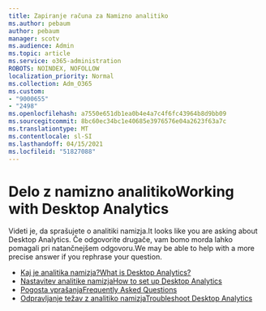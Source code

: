 ```yaml
---
title: Zapiranje računa za Namizno analitiko
ms.author: pebaum
author: pebaum
manager: scotv
ms.audience: Admin
ms.topic: article
ms.service: o365-administration
ROBOTS: NOINDEX, NOFOLLOW
localization_priority: Normal
ms.collection: Adm_O365
ms.custom:
- "9000655"
- "2498"
ms.openlocfilehash: a7550e651db1ea0b4e4a7c4f6fc43964b8d9bb09
ms.sourcegitcommit: 8bc60ec34bc1e40685e3976576e04a2623f63a7c
ms.translationtype: MT
ms.contentlocale: sl-SI
ms.lasthandoff: 04/15/2021
ms.locfileid: "51827088"
---
```

# <a name="working-with-desktop-analytics"></a><span data-ttu-id="e9ad8-102">Delo z namizno analitiko</span><span class="sxs-lookup"><span data-stu-id="e9ad8-102">Working with Desktop Analytics</span></span>

<span data-ttu-id="e9ad8-103">Videti je, da sprašujete o analitiki namizja.</span><span class="sxs-lookup"><span data-stu-id="e9ad8-103">It looks like you are asking about Desktop Analytics.</span></span> <span data-ttu-id="e9ad8-104">Če odgovorite drugače, vam bomo morda lahko pomagali pri natančnejšem odgovoru.</span><span class="sxs-lookup"><span data-stu-id="e9ad8-104">We may be able to help with a more precise answer if you rephrase your question.</span></span>

- [<span data-ttu-id="e9ad8-105">Kaj je analitika namizja?</span><span class="sxs-lookup"><span data-stu-id="e9ad8-105">What is Desktop Analytics?</span></span>](https://docs.microsoft.com/configmgr/desktop-analytics/overview)
- [<span data-ttu-id="e9ad8-106">Nastavitev analitike namizja</span><span class="sxs-lookup"><span data-stu-id="e9ad8-106">How to set up Desktop Analytics</span></span>](https://docs.microsoft.com/configmgr/desktop-analytics/set-up)
- [<span data-ttu-id="e9ad8-107">Pogosta vprašanja</span><span class="sxs-lookup"><span data-stu-id="e9ad8-107">Frequently Asked Questions</span></span>](https://docs.microsoft.com/configmgr/desktop-analytics/faq)
- [<span data-ttu-id="e9ad8-108">Odpravljanje težav z analitiko namizja</span><span class="sxs-lookup"><span data-stu-id="e9ad8-108">Troubleshoot Desktop Analytics</span></span>](https://docs.microsoft.com/configmgr/desktop-analytics/troubleshooting)